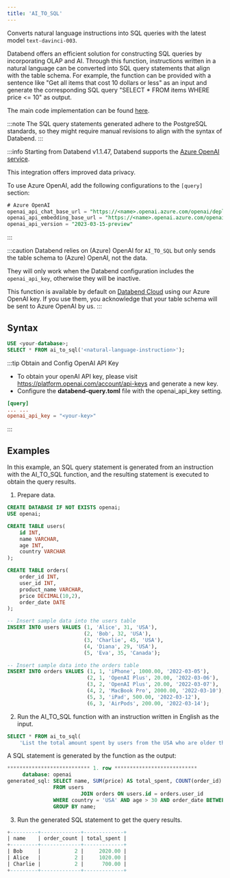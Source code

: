 ```yaml
---
title: 'AI_TO_SQL'
---
```


Converts natural language instructions into SQL queries with the latest model `text-davinci-003`.

Databend offers an efficient solution for constructing SQL queries by incorporating OLAP and AI. Through this function, instructions written in a natural language can be converted into SQL query statements that align with the table schema. For example, the function can be provided with a sentence like "Get all items that cost 10 dollars or less" as an input and generate the corresponding SQL query "SELECT * FROM items WHERE price <= 10" as output.

The main code implementation can be found [here](https://github.com/datafuselabs/databend/blob/1e93c5b562bd159ecb0f336bb88fd1b7f9dc4a62/src/query/service/src/table_functions/openai/ai_to_sql.rs).

:::note
The SQL query statements generated adhere to the PostgreSQL standards, so they might require manual revisions to align with the syntax of Databend.
:::

:::info
Starting from Databend v1.1.47, Databend supports the [Azure OpenAI service](https://azure.microsoft.com/en-au/products/cognitive-services/openai-service).

This integration offers improved data privacy.

To use Azure OpenAI, add the following configurations to the `[query]` section:
```sql
# Azure OpenAI
openai_api_chat_base_url = "https://<name>.openai.azure.com/openai/deployments/<name>/"
openai_api_embedding_base_url = "https://<name>.openai.azure.com/openai/deployments/<name>/"
openai_api_version = "2023-03-15-preview"
```
:::

:::caution
Databend relies on (Azure) OpenAI for `AI_TO_SQL` but only sends the table schema to (Azure) OpenAI, not the data.

They will only work when the Databend configuration includes the `openai_api_key`, otherwise they will be inactive.

This function is available by default on [Databend Cloud](https://databend.com) using our Azure OpenAI key. If you use them, you acknowledge that your table schema will be sent to Azure OpenAI by us.
:::

## Syntax

```sql
USE <your-database>;
SELECT * FROM ai_to_sql('<natural-language-instruction>');
```

:::tip Obtain and Config OpenAI API Key
- To obtain your openAI API key, please visit https://platform.openai.com/account/api-keys and generate a new key.
- Configure the **databend-query.toml** file with the openai_api_key setting.

```toml
[query]
... ...
openai_api_key = "<your-key>"
```
:::

## Examples

In this example, an SQL query statement is generated from an instruction with the AI_TO_SQL function, and the resulting statement is executed to obtain the query results.

1. Prepare data.

```sql
CREATE DATABASE IF NOT EXISTS openai;
USE openai;

CREATE TABLE users(
    id INT,
    name VARCHAR,
    age INT,
    country VARCHAR
);

CREATE TABLE orders(
    order_id INT,
    user_id INT,
    product_name VARCHAR,
    price DECIMAL(10,2),
    order_date DATE
);

-- Insert sample data into the users table
INSERT INTO users VALUES (1, 'Alice', 31, 'USA'),
                         (2, 'Bob', 32, 'USA'),
                         (3, 'Charlie', 45, 'USA'),
                         (4, 'Diana', 29, 'USA'),
                         (5, 'Eva', 35, 'Canada');

-- Insert sample data into the orders table
INSERT INTO orders VALUES (1, 1, 'iPhone', 1000.00, '2022-03-05'),
                          (2, 1, 'OpenAI Plus', 20.00, '2022-03-06'),
                          (3, 2, 'OpenAI Plus', 20.00, '2022-03-07'),
                          (4, 2, 'MacBook Pro', 2000.00, '2022-03-10'),
                          (5, 3, 'iPad', 500.00, '2022-03-12'),
                          (6, 3, 'AirPods', 200.00, '2022-03-14');
```

2. Run the AI_TO_SQL function with an instruction written in English as the input.

```sql
SELECT * FROM ai_to_sql(
    'List the total amount spent by users from the USA who are older than 30 years, grouped by their names, along with the number of orders they made in 2022');
```

A SQL statement is generated by the function as the output:

```sql
*************************** 1. row ***************************
     database: openai
generated_sql: SELECT name, SUM(price) AS total_spent, COUNT(order_id) AS total_orders
               FROM users
                        JOIN orders ON users.id = orders.user_id
               WHERE country = 'USA' AND age > 30 AND order_date BETWEEN '2022-01-01' AND '2022-12-31'
               GROUP BY name;
```

3. Run the generated SQL statement to get the query results.

```sql
+---------+-------------+-------------+
| name    | order_count | total_spent |
+---------+-------------+-------------+
| Bob     |           2 |     2020.00 |
| Alice   |           2 |     1020.00 |
| Charlie |           2 |      700.00 |
+---------+-------------+-------------+
```